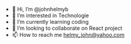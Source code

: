 - 👋 Hi, I’m @johnhelmyb
- 👀 I’m interested in Technologie
- 🌱 I’m currently learning coding
- 💞️ I’m looking to collaborate on React project
- 📫 How to reach me helmy_john@yahoo.com

<!---
johnhelmyb/johnhelmyb is a ✨ special ✨ repository because its `README.md` (this file) appears on your GitHub profile.
You can click the Preview link to take a look at your changes.
--->
